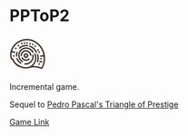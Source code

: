# PPToP2

<img src="favicon2.png?raw=true" width="64">

Incremental game.

Sequel to [Pedro Pascal's Triangle of Prestige](https://asteriskman7.github.io/PedroPascalsTriangleOfPrestige)

[Game Link](https://asteriskman7.github.io/PPToP2)
